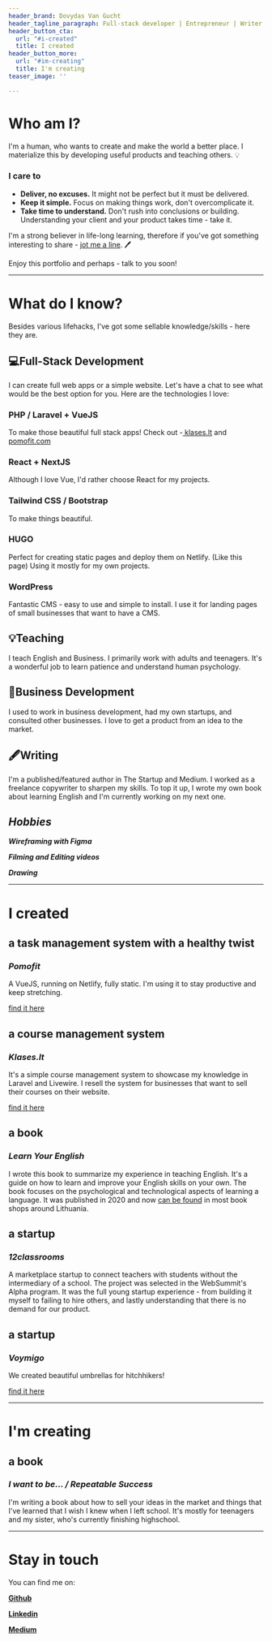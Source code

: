 ```yaml
---
header_brand: Dovydas Van Gucht
header_tagline_paragraph: Full-stack developer | Entrepreneur | Writer | Teacher
header_button_cta:
  url: "#i-created"
  title: I created
header_button_more:
  url: "#im-creating"
  title: I'm creating
teaser_image: ''

---
```

# Who am I?

I'm a human, who wants to create and make the world a better place. I materialize this by developing useful products and teaching others. 💡

### I care to

* **Deliver, no excuses.** It might not be perfect but it must be delivered.
* **Keep it simple.** Focus on making things work, don't overcomplicate it.
* **Take time to understand.** Don't rush into conclusions or building. Understanding your client and your product takes time - take it.

I'm a strong believer in life-long learning, therefore if you've got something interesting to share - [jot me a line](#stay-in-touch). 🖊️

Enjoy this portfolio and perhaps - talk to you soon!

***

# What do I know?

Besides various lifehacks, I've got some sellable knowledge/skills - here they are.

## 💻Full-Stack Development

I can create full web apps or a simple website. Let's have a chat to see what would be the best option for you. Here are the technologies I love:

### PHP / Laravel + VueJS

To make those beautiful full stack apps! Check out -[ klases.lt]() and [pomofit.com](http://pomofit.com/)

### React + NextJS

Although I love Vue, I'd rather choose React for my projects.

### Tailwind CSS / Bootstrap

To make things beautiful.

### HUGO

Perfect for creating static pages and deploy them on Netlify. (Like this page) Using it mostly for my own projects.

### WordPress

Fantastic CMS - easy to use and simple to install. I use it for landing pages of small businesses that want to have a CMS.

## 💡Teaching

I teach English and Business. I primarily work with adults and teenagers. It's a wonderful job to learn patience and understand human psychology.

## 🚀Business Development

I used to work in business development, had my own startups, and consulted other businesses. I love to get a product from an idea to the market.

## 🖋️Writing

I'm a published/featured author in The Startup and Medium.  I worked as a freelance copywriter to sharpen my skills. To top it up, I wrote my own book about learning English and I'm currently working on my next one.

## _Hobbies_

**_Wireframing with Figma_**

**_Filming and Editing videos_**

**_Drawing_**

***

# I created

## a task management system with a healthy twist

### _Pomofit_

A VueJS, running on Netlify, fully static. I'm using it to stay productive and keep stretching.

[find it here]()

## a course management system

### _Klases.lt_

It's a simple course management system to showcase my knowledge in Laravel and Livewire. I resell the system for businesses that want to sell their courses on their website.

[find it here](https://targetapp312315353.herokuapp.com/)

## a book

### _Learn Your English_

I wrote this book to summarize my experience in teaching English. It's a guide on how to learn and improve your English skills on your own. The book focuses on the psychological and technological aspects of learning a language. It was published in 2020 and now [can be found](https://www.knygos.lt/lt/knygos/learn-your-english--paskutine-knyga--kurios-tau-reikes-mokantis-anglu-kalbos/) in most book shops around Lithuania.

## a startup

### _12classrooms_

A marketplace startup to connect teachers with students without the intermediary of a school. The project was selected in the WebSummit's Alpha program. It was the full young startup experience - from building it myself to failing to hire others, and lastly understanding that there is no demand for our product.

## a startup

### _Voymigo_

We created beautiful umbrellas for hitchhikers!

[find it here]()

***

# I'm creating

## a book

### _I want to be... / Repeatable Success_

I'm writing a book about how to sell your ideas in the market and things that I've learned that I wish I knew when I left school. It's mostly for teenagers and my sister, who's currently finishing highschool.

***

# Stay in touch

You can find me on:

[**Github**](https://github.com/dovydasvg/)

[**Linkedin**](https://www.linkedin.com/in/dovydasvg/)

[**Medium**](https://medium.com/@dovydasvg_38832)